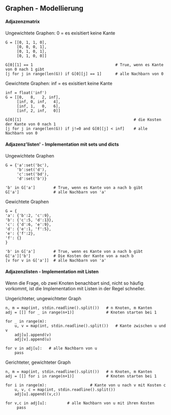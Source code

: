 ## Graphen - Modellierung

#### Adjazenzmatrix

Ungewichtete Graphen: 0 = es exisitiert keine Kante

``` 
G = [[0, 1, 1, 0],  
     [0, 0, 0, 1],  
     [0, 1, 0, 1],  
     [0, 1, 0, 0]]

G[0][1] == 1                                    # True, wenn es Kante von 0 nach 1 gibt
[j for j in range(len(G)) if G[0][j] == 1]      # alle Nachbarn von 0
``` 

Gewichtete Graphen: inf = es exisitiert keine Kante

``` 
inf = float('inf') 
G = [[0,   8,   2, inf],  
     [inf, 0, inf,   4],  
     [inf, 1,   0,   6],  
     [inf, 2, inf,   0]]

G[0][1]                                                 # die Kosten der Kante von 0 nach 1
[j for j in range(len(G)) if j!=0 and G[0][j] < inf]    # alle Nachbarn von 0

```

#### Adjazenz'listen' - Implementation mit sets und dicts


Ungewichtete Graphen

``` 
G = {'a':set('bc'),
     'b':set('d'), 
     'c':set('bd'),
     'd':set('b')}

'b' in G['a']        # True, wenn es Kante von a nach b gibt   
G['a']               # alle Nachbarn von 'a'
``` 

Gewichtete Graphen

``` 
G = {
'a': {'b':2, 'c':9},
'b': {'c':5, 'd':13},
'c': {'d':6, 'e':9},
'd': {'e':1, 'f':5},
'e': {'f':2},
'f': {}
}

'b' in G['a']        # True, wenn es Kante von a nach b gibt   
G['a']['b']          # Die Kosten der Kante von a nach b
[v for v in G['a']]  # alle Nachbarn von 'a'
``` 

#### Adjazenzlisten - Implementation mit Listen

Wenn die Frage, ob zwei Knoten benachbart sind, nicht so häufig vorkommt, ist 
die Implementation mit Listen in der Regel schneller.


Ungerichteter, ungewichteter Graph

```
n, m = map(int, stdin.readline().split())   # n Knoten, m Kanten
adj = [[] for _ in range(n+1)]              # Knoten starten bei 1

for _ in range(m):                         
    u, v = map(int, stdin.readline().split())   # Kante zwischen u und v
    adj[u].append(v) 
    adj[v].append(u)

for v in adj[u]:   # alle Nachbarn von u
    pass
```



Gerichteter, gewichteter Graph

```
n, m = map(int, stdin.readline().split())   # n Knoten, m Kanten   
adj = [[] for i in range(n+1)]              # Knoten starten bei 1        

for i in range(m):                   # Kante von u nach v mit Kosten c               
    u, v, c = map(int, stdin.readline().split())    
    adj[u].append((v,c))

for v,c in adj[u]:         # alle Nachbarn von u mit ihren Kosten
     pass

``` 
